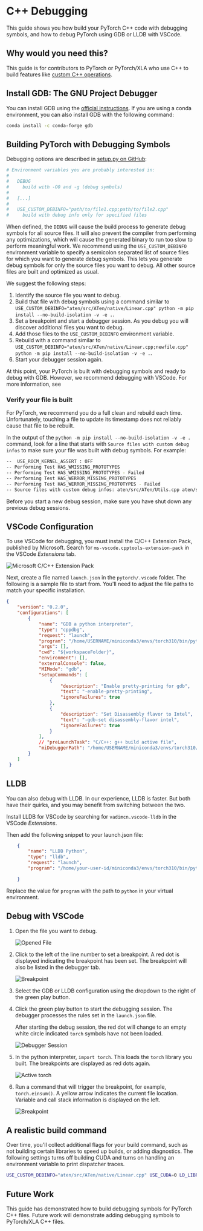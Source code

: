 # C++ Debugging

This guide shows you how build your PyTorch C++ code with debugging symbols, and
how to debug PyTorch using GDB or LLDB with VSCode.

## Why would you need this?

This guide is for contributors to PyTorch or PyTorch/XLA who use C++ to build
features like [custom C++ operations](https://pytorch.org/tutorials/advanced/cpp_custom_ops.html).

## Install GDB: The GNU Project Debugger

You can install GDB using the [official instructions](https://www.sourceware.org/gdb/).
If you are using a conda environment, you can also install GDB with the following
command:

``` sh
conda install -c conda-forge gdb
```

## Building PyTorch with Debugging Symbols

Debugging options are described in [setup.py on GitHub](https://github.com/pytorch/pytorch/blob/300e0ee13c08ef77e88f32204a2e0925c17ce216/setup.py#L2C1-L11C53):

``` python
# Environment variables you are probably interested in:
#
#   DEBUG
#     build with -O0 and -g (debug symbols)
#
#   [...]
#
#   USE_CUSTOM_DEBINFO="path/to/file1.cpp;path/to/file2.cpp"
#     build with debug info only for specified files
```

When defined, the `DEBUG` will cause the build process to generate debug symbols
for all source files. It will also prevent the compiler from performing any
optimizations, which will cause the generated binary to run too slow to perform
meaningful work. We recommend using the `USE_CUSTOM_DEBINFO` environment variable
to specify a semicolon separated list of source files for which you want to
generate debug symbols. This lets you generate debug symbols for only the source
files you want to debug. All other source files are built and optimized as usual.

We suggest the following steps:

1. Identify the source file you want to debug.
1. Build that file with debug symbols using a command similar to `USE_CUSTOM_DEBINFO="aten/src/ATen/native/Linear.cpp" python -m pip install --no-build-isolation -v -e .`.
1. Set a breakpoint and start a debugger session. As you debug you will discover
   additional files you want to debug.
1. Add those files to the `USE_CUSTOM_DEBINFO` environment variable.
1. Rebuild with a command similar to `USE_CUSTOM_DEBINFO="aten/src/ATen/native/Linear.cpp;newfile.cpp" python -m pip install --no-build-isolation -v -e .`.
1. Start your debugger session again.

At this point, your PyTorch is built with debugging symbols and ready to debug
with GDB. However, we recommend debugging with VSCode. For more information, see
[](#debug-with-vscode)

### Verify your file is built

For PyTorch, we recommend you do a full clean and rebuild each time.
Unfortunately, touching a file to update its timestamp does not reliably cause
that file to be rebuilt.

In the output of the `python -m pip install --no-build-isolation -v -e .` command, look for a line that
starts with `Source files with custom debug infos` to make sure your file was
built with debug symbols. For example:

``` sh
--  USE_ROCM_KERNEL_ASSERT : OFF
-- Performing Test HAS_WMISSING_PROTOTYPES
-- Performing Test HAS_WMISSING_PROTOTYPES - Failed
-- Performing Test HAS_WERROR_MISSING_PROTOTYPES
-- Performing Test HAS_WERROR_MISSING_PROTOTYPES - Failed
-- Source files with custom debug infos: aten/src/ATen/Utils.cpp aten/src/ATen/ScalarOps.cpp aten/src/ATen/EmptyTensor.cpp aten/src/ATen/core/Tensor.cpp aten/src/ATen/native/Linear.cpp
```

Before you start a new debug session, make sure you have shut down any previous
debug sessions.

## VSCode Configuration

To use VSCode for debugging, you must install the C/C++ Extension Pack,
published by Microsoft. Search for `ms-vscode.cpptools-extension-pack` in the
VSCode *Extensions* tab.

![Microsoft C/C++ Extension Pack](../_static/img/debugger0_pack.png)

Next, create a file named `launch.json` in the `pytorch/.vscode` folder. The
following is a sample file to start from. You'll need to adjust the file paths
to match your specific installation.

```json
{
    "version": "0.2.0",
    "configurations": [
        {
            "name": "GDB a python interpreter",
            "type": "cppdbg",
            "request": "launch",
            "program": "/home/USERNAME/miniconda3/envs/torch310/bin/python", // Replace with your executable's path
            "args": [],
            "cwd": "${workspaceFolder}",
            "environment": [],
            "externalConsole": false,
            "MIMode": "gdb",
            "setupCommands": [
                {
                    "description": "Enable pretty-printing for gdb",
                    "text": "-enable-pretty-printing",
                    "ignoreFailures": true
                },
                {
                    "description": "Set Disassembly flavor to Intel",
                    "text": "-gdb-set disassembly-flavor intel",
                    "ignoreFailures": true
                }
            ],
            // "preLaunchTask": "C/C++: g++ build active file",
            "miDebuggerPath": "/home/USERNAME/miniconda3/envs/torch310/bin/gdb" // Replace with your gdb location
        }
    ]
 }
 ```

## LLDB

You can also debug with LLDB. In our experience, LLDB is faster. But both have
their quirks, and you may benefit from switching between the two.

Install LLDB for VSCode by searching for `vadimcn.vscode-lldb` in the VSCode
*Extensions*.

Then add the following snippet to your launch.json file:

``` json
    {
        "name": "LLDB Python",
        "type": "lldb",
        "request": "launch",
        "program": "/home/your-user-id/miniconda3/envs/torch310/bin/python",

    }
```

Replace the value for `program` with the path to `python` in your virtual
environment.

## Debug with VSCode

1. Open the file you want to debug.

    ![Opened File](../_static/img/debugger1_file.png)

1. Click to the left of the line number to set a breakpoint. A red dot is
   displayed indicating the breakpoint has been set. The breakpoint will also
   be listed in the debugger tab.

    ![Breakpoint](../_static/img/debugger2_breakpoint.png)

1. Select the GDB or LLDB configuration using the dropdown to the right of the
    green play button.

1. Click the green play button to start the debugging session. The debugger
    processes the rules set in the `launch.json` file.

    After starting the debug session, the red dot will change to an empty white
    circle indicated `torch` symbols have not been loaded.

    ![Debugger Session](../_static/img/debugger3_session.png)

1. In the python interpreter, `import torch`. This loads the `torch` library you
    built. The breakpoints are displayed as red dots again.

    ![Active torch](../_static/img/debugger4_active.png)

1. Run a command that will trigger the breakpoint, for example, `torch.einsum()`.
    A yellow arrow indicates the current file location. Variable and call stack
    information is displayed on the left.

    ![Breakpoint](../_static/img/debugger5_break.png)

## A realistic build command

Over time, you'll collect additional flags for your build command, such as not
building certain libraries to speed up builds, or adding diagnostics. The following
settings turns off building CUDA and turns on handling an environment variable
to print dispatcher traces.

``` sh
USE_CUSTOM_DEBINFO="aten/src/ATen/native/Linear.cpp" USE_CUDA=0 LD_LIBRARY_PATH=/home/USERNAME/miniconda3/envs/torch310/lib CFLAGS="-DHAS_TORCH_SHOW_DISPATCH_TRACE" python -m pip install --no-build-isolation -v -e .
```

## Future Work

This guide has demonstrated how to build debugging symbols for PyTorch C++ files.
Future work will demonstrate adding debugging symbols to PyTorch/XLA C++ files.
